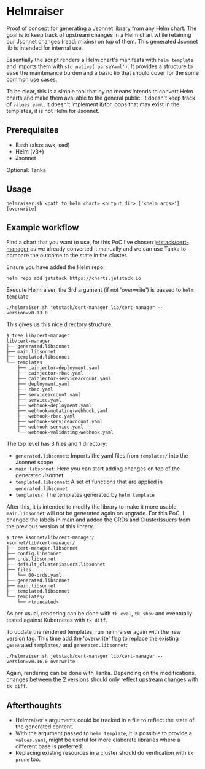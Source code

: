 # Helmraiser

Proof of concept for generating a Jsonnet library from any Helm chart. The goal is to keep track of upstream changes in
a Helm chart while retaining our Jsonnet changes (read: mixins) on top of them. This generated Jsonnet lib is intended
for internal use.

Essentially the script renders a Helm chart's manifests with `helm template` and imports them with
`std.native('parseYaml')`. It provides a structure to ease the maintenance burden and a basic lib that should cover for
the some common use cases.

To be clear, this is a simple tool that by no means intends to convert Helm charts and make them available to the
general public. It doesn't keep track of `values.yaml`, it doesn't implement if/for loops that may exist in the
templates, it is not Helm for Jsonnet.

## Prerequisites

* Bash (also: awk, sed)
* Helm (v3+)
* Jsonnet

Optional: Tanka

## Usage

    helmraiser.sh <path to helm chart> <output dir> ['<helm_args>'] [overwrite]

## Example workflow

Find a chart that you want to use, for this PoC I've chosen
[jetstack/cert-manager](https://hub.helm.sh/charts/jetstack/cert-manager) as we already converted it manually and we can
use Tanka to compare the outcome to the state in the cluster.

Ensure you have added the Helm repo:

    helm repo add jetstack https://charts.jetstack.io

Execute Helmraiser, the 3rd argument (if not 'overwrite') is passed to `helm template`:

    ./helmraiser.sh jetstack/cert-manager lib/cert-manager --version=v0.13.0

This gives us this nice directory structure:

    $ tree lib/cert-manager
    lib/cert-manager
    ├── generated.libsonnet
    ├── main.libsonnet
    ├── templated.libsonnet
    └── templates
        ├── cainjector-deployment.yaml
        ├── cainjector-rbac.yaml
        ├── cainjector-serviceaccount.yaml
        ├── deployment.yaml
        ├── rbac.yaml
        ├── serviceaccount.yaml
        ├── service.yaml
        ├── webhook-deployment.yaml
        ├── webhook-mutating-webhook.yaml
        ├── webhook-rbac.yaml
        ├── webhook-serviceaccount.yaml
        ├── webhook-service.yaml
        └── webhook-validating-webhook.yaml

The top level has 3 files and 1 directory:

* `generated.libsonnet`: Imports the yaml files from `templates/` into the Jsonnet scope
* `main.libsonnet`: Here you can start adding changes on top of the generated Jsonnet
* `templated.libsonnet`: A set of functions that are applied in `generated.libsonnet`
* `templates/`: The templates generated by `helm template`

After this, it is intended to modify the library to make it more usable, `main.libsonnet` will not be generated again on
upgrade. For this PoC, I changed the labels in main and added the CRDs and ClusterIssuers from the previous version
of this library.

    $ tree ksonnet/lib/cert-manager/
    ksonnet/lib/cert-manager/
    ├── cert-manager.libsonnet
    ├── config.libsonnet
    ├── crds.libsonnet
    ├── default_clusterissuers.libsonnet
    ├── files
    │   └── 00-crds.yaml
    ├── generated.libsonnet
    ├── main.libsonnet
    ├── templated.libsonnet
    └── templates/
        └── <truncated>

As per usual, rendering can be done with `tk eval`, `tk show` and eventually tested against Kubernetes
with `tk diff`. 

To update the rendered templates, run helmraiser again with the new version tag. This time add the 'overwrite' flag to
replace the existing generated `templates/` and `generated.libsonnet`:

    ./helmraiser.sh jetstack/cert-manager lib/cert-manager --version=v0.16.0 overwrite

Again, rendering can be done with Tanka. Depending on the modifications, changes between the 2 versions should only
reflect upstream changes with `tk diff`.

## Afterthoughts

* Helmraiser's arguments could be tracked in a file to reflect the state of the generated content.
* With the argument passed to `helm template`, it is possible to provide a `values.yaml`, might be useful for more
    elaborate libraries where a different base is preferred.
* Replacing existing resources in a cluster should do verification with `tk prune` too.

